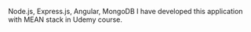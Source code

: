 Node.js, Express.js, Angular, MongoDB
I have developed this application with MEAN stack in Udemy course.
